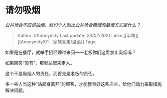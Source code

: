 # 请勿吸烟
*公共场合不应该抽烟，我们个人制止公共场合吸烟的最佳方式是什么？*

> Author: #Anonymity
> Last update: *23/07/2021*
> Links:[[半裸]] [[Anonymity/01 - 家族答集/温柔]]
> Tags:

如果是在餐厅，就举手招经理过来问——老板你们这里禁止吸烟吗？

如果回答“没有”，那就站起来走人。

这个不是吸烟人的责任，而首先是老板的责任。

多一些人当这种“站起身离开”的顾客，才能教育好这些店主，给他们动力采取措施解决问题。

